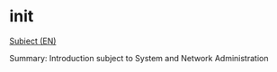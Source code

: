 # init

[Subiect (EN)](https://cdn.intra.42.fr/pdf/pdf/1281/init.en.pdf)

Summary: Introduction subject to System and Network Administration
